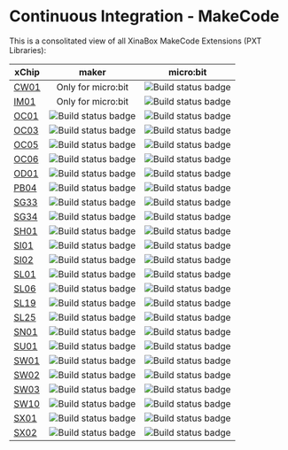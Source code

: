 # Continuous Integration - MakeCode
This is a consolitated view of all XinaBox MakeCode Extensions (PXT Libraries):

xChip | maker | micro:bit
--- | :---: | :---:
[CW01](https://github.com/xinabox/pxt-CW01)|Only for micro:bit| ![Build status badge](https://github.com/xinabox/pxt-CW01/workflows/microbit/badge.svg)
[IM01](https://github.com/xinabox/pxt-IM01)|Only for micro:bit| ![Build status badge](https://github.com/xinabox/pxt-IM01/workflows/microbit/badge.svg)
[OC01](https://github.com/xinabox/pxt-OC01)|![Build status badge](https://github.com/xinabox/pxt-OC01/workflows/maker/badge.svg)| ![Build status badge](https://github.com/xinabox/pxt-OC01/workflows/microbit/badge.svg)
[OC03](https://github.com/xinabox/pxt-OC03)|![Build status badge](https://github.com/xinabox/pxt-OC03/workflows/maker/badge.svg)| ![Build status badge](https://github.com/xinabox/pxt-OC03/workflows/microbit/badge.svg)
[OC05](https://github.com/xinabox/pxt-OC05)|![Build status badge](https://github.com/xinabox/pxt-OC05/workflows/maker/badge.svg)| ![Build status badge](https://github.com/xinabox/pxt-OC05/workflows/microbit/badge.svg)
[OC06](https://github.com/xinabox/pxt-OC06)|![Build status badge](https://github.com/xinabox/pxt-OC06/workflows/maker/badge.svg)| ![Build status badge](https://github.com/xinabox/pxt-OC06/workflows/microbit/badge.svg)
[OD01](https://github.com/xinabox/pxt-OD01)|![Build status badge](https://github.com/xinabox/pxt-OD01/workflows/maker/badge.svg)| ![Build status badge](https://github.com/xinabox/pxt-OD01/workflows/microbit/badge.svg)
[PB04](https://github.com/xinabox/pxt-PB04)|![Build status badge](https://github.com/xinabox/pxt-PB04/workflows/maker/badge.svg)| ![Build status badge](https://github.com/xinabox/pxt-PB04/workflows/microbit/badge.svg)
[SG33](https://github.com/xinabox/pxt-SG33)|![Build status badge](https://github.com/xinabox/pxt-SG33/workflows/maker/badge.svg)| ![Build status badge](https://github.com/xinabox/pxt-SG33/workflows/microbit/badge.svg)
[SG34](https://github.com/xinabox/pxt-SG34)|![Build status badge](https://github.com/xinabox/pxt-SG34/workflows/maker/badge.svg)| ![Build status badge](https://github.com/xinabox/pxt-SG34/workflows/microbit/badge.svg)
[SH01](https://github.com/xinabox/pxt-SH01)|![Build status badge](https://github.com/xinabox/pxt-SH01/workflows/maker/badge.svg)| ![Build status badge](https://github.com/xinabox/pxt-SH01/workflows/microbit/badge.svg)
[SI01](https://github.com/xinabox/pxt-SI01)|![Build status badge](https://github.com/xinabox/pxt-SI01/workflows/maker/badge.svg)| ![Build status badge](https://github.com/xinabox/pxt-SI01/workflows/microbit/badge.svg)
[SI02](https://github.com/xinabox/pxt-SI02)|![Build status badge](https://github.com/xinabox/pxt-SI02/workflows/maker/badge.svg)| ![Build status badge](https://github.com/xinabox/pxt-SI02/workflows/microbit/badge.svg)
[SL01](https://github.com/xinabox/pxt-SL01)|![Build status badge](https://github.com/xinabox/pxt-SL01/workflows/maker/badge.svg)| ![Build status badge](https://github.com/xinabox/pxt-SL01/workflows/microbit/badge.svg)
[SL06](https://github.com/xinabox/pxt-SL06)|![Build status badge](https://github.com/xinabox/pxt-SL06/workflows/maker/badge.svg)| ![Build status badge](https://github.com/xinabox/pxt-SL06/workflows/microbit/badge.svg)
[SL19](https://github.com/xinabox/pxt-SL19)|![Build status badge](https://github.com/xinabox/pxt-SL19/workflows/maker/badge.svg)| ![Build status badge](https://github.com/xinabox/pxt-SL19/workflows/microbit/badge.svg)
[SL25](https://github.com/xinabox/pxt-SL25)|![Build status badge](https://github.com/xinabox/pxt-SL25/workflows/maker/badge.svg)| ![Build status badge](https://github.com/xinabox/pxt-SL25/workflows/microbit/badge.svg)
[SN01](https://github.com/xinabox/pxt-SN01)|![Build status badge](https://github.com/xinabox/pxt-SN01/workflows/maker/badge.svg)| ![Build status badge](https://github.com/xinabox/pxt-SN01/workflows/microbit/badge.svg)
[SU01](https://github.com/xinabox/pxt-SU01)|![Build status badge](https://github.com/xinabox/pxt-SU01/workflows/maker/badge.svg)| ![Build status badge](https://github.com/xinabox/pxt-SU01/workflows/microbit/badge.svg)
[SW01](https://github.com/xinabox/pxt-SW01)|![Build status badge](https://github.com/xinabox/pxt-SW01/workflows/maker/badge.svg)| ![Build status badge](https://github.com/xinabox/pxt-SW01/workflows/microbit/badge.svg)
[SW02](https://github.com/xinabox/pxt-SW02)|![Build status badge](https://github.com/xinabox/pxt-SW02/workflows/maker/badge.svg)| ![Build status badge](https://github.com/xinabox/pxt-SW02/workflows/microbit/badge.svg)
[SW03](https://github.com/xinabox/pxt-SW03)|![Build status badge](https://github.com/xinabox/pxt-SW03/workflows/maker/badge.svg)| ![Build status badge](https://github.com/xinabox/pxt-SW03/workflows/microbit/badge.svg)
[SW10](https://github.com/xinabox/pxt-SW10)|![Build status badge](https://github.com/xinabox/pxt-SW10/workflows/maker/badge.svg)| ![Build status badge](https://github.com/xinabox/pxt-SW10/workflows/microbit/badge.svg)
[SX01](https://github.com/xinabox/pxt-SX01)|![Build status badge](https://github.com/xinabox/pxt-SX01/workflows/maker/badge.svg)| ![Build status badge](https://github.com/xinabox/pxt-SX01/workflows/microbit/badge.svg)
[SX02](https://github.com/xinabox/pxt-SX02)|![Build status badge](https://github.com/xinabox/pxt-SX02/workflows/maker/badge.svg)| ![Build status badge](https://github.com/xinabox/pxt-SX02/workflows/microbit/badge.svg)
